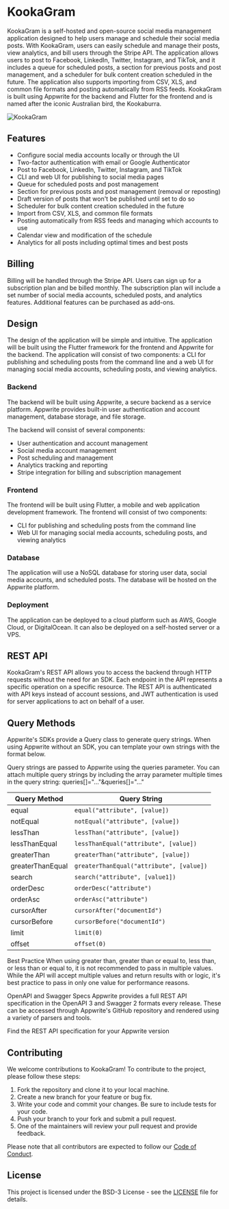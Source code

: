 # KookaGram

KookaGram is a self-hosted and open-source social media management application designed to help users manage and schedule their social media posts. With KookaGram, users can easily schedule and manage their posts, view analytics, and bill users through the Stripe API. The application allows users to post to Facebook, LinkedIn, Twitter, Instagram, and TikTok, and it includes a queue for scheduled posts, a section for previous posts and post management, and a scheduler for bulk content creation scheduled in the future. The application also supports importing from CSV, XLS, and common file formats and posting automatically from RSS feeds. KookaGram is built using Appwrite for the backend and Flutter for the frontend and is named after the iconic Australian bird, the Kookaburra.

![KookaGram](https://user-images.githubusercontent.com/19922556/221359849-2b0b06ca-4f5b-4117-9ed2-6ee981d065a2.jpg)

## Features

* Configure social media accounts locally or through the UI
* Two-factor authentication with email or Google Authenticator
* Post to Facebook, LinkedIn, Twitter, Instagram, and TikTok
* CLI and web UI for publishing to social media pages
* Queue for scheduled posts and post management
* Section for previous posts and post management (removal or reposting)
* Draft version of posts that won't be published until set to do so
* Scheduler for bulk content creation scheduled in the future
* Import from CSV, XLS, and common file formats
* Posting automatically from RSS feeds and managing which accounts to use
* Calendar view and modification of the schedule
* Analytics for all posts including optimal times and best posts

## Billing

Billing will be handled through the Stripe API. Users can sign up for a subscription plan and be billed monthly. The subscription plan will include a set number of social media accounts, scheduled posts, and analytics features. Additional features can be purchased as add-ons.

## Design

The design of the application will be simple and intuitive. The application will be built using the Flutter framework for the frontend and Appwrite for the backend. The application will consist of two components: a CLI for publishing and scheduling posts from the command line and a web UI for managing social media accounts, scheduling posts, and viewing analytics.

### Backend

The backend will be built using Appwrite, a secure backend as a service platform. Appwrite provides built-in user authentication and account management, database storage, and file storage.

The backend will consist of several components:

* User authentication and account management
* Social media account management
* Post scheduling and management
* Analytics tracking and reporting
* Stripe integration for billing and subscription management

### Frontend

The frontend will be built using Flutter, a mobile and web application development framework. The frontend will consist of two components:

* CLI for publishing and scheduling posts from the command line
* Web UI for managing social media accounts, scheduling posts, and viewing analytics

### Database

The application will use a NoSQL database for storing user data, social media accounts, and scheduled posts. The database will be hosted on the Appwrite platform.

### Deployment

The application can be deployed to a cloud platform such as AWS, Google Cloud, or DigitalOcean. It can also be deployed on a self-hosted server or a VPS.

## REST API

KookaGram's REST API allows you to access the backend through HTTP requests without the need for an SDK. Each endpoint in the API represents a specific operation on a specific resource. The REST API is authenticated with API keys instead of account sessions, and JWT authentication is used for server applications to act on behalf of a user.

## Query Methods

Appwrite's SDKs provide a Query class to generate query strings. When using Appwrite without an SDK, you can template your own strings with the format below.

Query strings are passed to Appwrite using the queries parameter. You can attach multiple query strings by including the array parameter multiple times in the query string: queries\[\]="..."&queries\[\]="..."

| Query Method | Query String |
| --- | --- |
| equal | `equal("attribute", [value])` |
| notEqual | `notEqual("attribute", [value])` |
| lessThan | `lessThan("attribute", [value])` |
| lessThanEqual | `lessThanEqual("attribute", [value])` |
| greaterThan | `greaterThan("attribute", [value])` |
| greaterThanEqual | `greaterThanEqual("attribute", [value])` |
| search | `search("attribute", [value1])` |
| orderDesc | `orderDesc("attribute")` |
| orderAsc | `orderAsc("attribute")` |
| cursorAfter | `cursorAfter("documentId")` |
| cursorBefore | `cursorBefore("documentId")` |
| limit | `limit(0)` |
| offset | `offset(0)` |

Best Practice When using greater than, greater than or equal to, less than, or less than or equal to, it is not recommended to pass in multiple values. While the API will accept multiple values and return results with or logic, it's best practice to pass in only one value for performance reasons.

OpenAPI and Swagger Specs Appwrite provides a full REST API specification in the OpenAPI 3 and Swagger 2 formats every release. These can be accessed through Appwrite's GitHub repository and rendered using a variety of parsers and tools.

Find the REST API specification for your Appwrite version

## Contributing

We welcome contributions to KookaGram! To contribute to the project, please follow these steps:

1. Fork the repository and clone it to your local machine.
2. Create a new branch for your feature or bug fix.
3. Write your code and commit your changes. Be sure to include tests for your code.
4. Push your branch to your fork and submit a pull request.
5. One of the maintainers will review your pull request and provide feedback.

Please note that all contributors are expected to follow our [Code of Conduct](CODE_OF_CONDUCT.md).

## License

This project is licensed under the BSD-3 License - see the [LICENSE](LICENSE) file for details.
